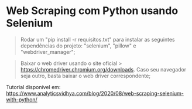 # Web Scraping com Python usando Selenium

> Rodar um "pip install -r requisitos.txt" para instalar as seguintes dependências do projeto: "selenium", "pillow" e "webdriver_manager";

> Baixar o web driver usando o site oficial > https://chromedriver.chromium.org/downloads. Caso seu navegador seja outro, basta baixar o web driver correspondente;

Tutorial disponível em: https://www.analyticsvidhya.com/blog/2020/08/web-scraping-selenium-with-python/